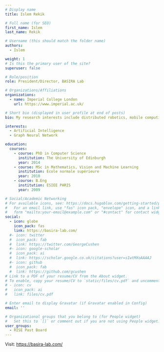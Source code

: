 ```yaml
---
# Display name
title: Islem Rekik

# Full name (for SEO)
first_name: Islem
last_name: Rekik

# Username (this should match the folder name)
authors:
  - Islem

weight: 1
# Is this the primary user of the site?
superuser: false

# Role/position
role: President/Director, BASIRA Lab

# Organizations/Affiliations
organizations:
  - name: Imperial College London
    url: https://www.imperial.ac.uk/

# Short bio (displayed in user profile at end of posts)
bio: My research interests include distributed robotics, mobile computing and programmable matter.

interests:
  - Artificial Intelligence
  - Graph Neural Network

education:
  courses:
    - course: PhD in Computer Science
      institution: The University of Edinburgh
      year: 2014
    - course: MSc in Mathematics, Vision and Machine Learning
      institution: Ecole normale supérieure
      year: 2010
    - course: B.Eng
      institution: ESIEE PARIS
      year: 2009

# Social/Academic Networking
# For available icons, see: https://docs.hugoblox.com/getting-started/page-builder/#icons
#   For an email link, use "fas" icon pack, "envelope" icon, and a link in the
#   form "mailto:your-email@example.com" or "#contact" for contact widget.
social:
  - icon: globe
    icon_pack: fas
    link: https://basira-lab.com/
  #- icon: twitter
  #  icon_pack: fab
  #  link: https://twitter.com/GeorgeCushen
  #- icon: google-scholar
  #  icon_pack: ai
  #  link: https://scholar.google.co.uk/citations?user=sIwtMXoAAAAJ
  #- icon: github
  #  icon_pack: fab
  #  link: https://github.com/gcushen
# Link to a PDF of your resume/CV from the About widget.
# To enable, copy your resume/CV to `static/files/cv.pdf` and uncomment the lines below.
# - icon: cv
#   icon_pack: ai
#   link: files/cv.pdf

# Enter email to display Gravatar (if Gravatar enabled in Config)
email: ''

# Organizational groups that you belong to (for People widget)
#   Set this to `[]` or comment out if you are not using People widget.
user_groups:
  - RISE Past Board
---
```


Visit: https://basira-lab.com/
